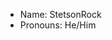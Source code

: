 - Name: StetsonRock
- Pronouns: He/Him 
<!---
StetsonRock is a ✨ special ✨ repository because its `README.md` (this file) appears on your GitHub profile.
You can click the Preview link to take a look at your changes.
--->
